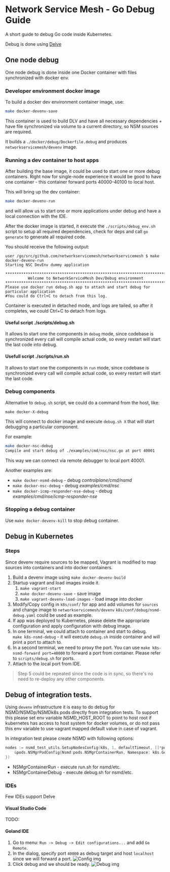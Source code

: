 # Network Service Mesh - Go Debug Guide

A short guide to debug Go code inside Kubernetes.

Debug is done using [Delve](http://github.com/derekparker/delve)

## One node debug

One node debug is done inside one Docker container with files synchronized with docker env.

### Developer environment docker image

To build a docker dev environment container image, use:

```bash
make docker-devenv-save
```

This container is used to build DLV and have all necessary dependencies + have file synchronized via volume to a
current directory, so NSM sources are required.

It builds a `./docker/debug/Dockerfile.debug` and produces `networkservicemesh/devenv` image.

### Running a dev container to host apps

After building the base image, it could be used to start one or more debug containers.
Right now for single-node experience it would be good to have one container - this container forward ports 40000-40100
to local host.

This will bring up the dev container: 

```bash
make docker-devenv-run
```

and will allow us to start one or more applications under debug and have a local connection with the IDE.

After the docker image is started, it execute the `./scripts/debug_env.sh` script to setup all required dependencies,
check for deps and call `go generate` to generate all required code.

You should receive the following output:

```
user /go/src/github.com/networkservicemesh/networkservicemesh $ make docker-devenv-run
Starting NSC DevEnv dummy application

********************************************************************************
          Welcome to NetworkServiceMesh Dev/Debug environment
********************************************************************************
Please use docker run debug.sh app to attach and start debug for particular application
#You could do Ctrl+C to detach from this log.
```

Container is executed in detached mode, and logs are tailed, so after it completes, we could Ctrl+C to detach from logs.

#### Useful script ./scripts/debug.sh

It allows to start one the components in `debug` mode, since codebase is synchronized every call will compile
actual code, so every restart will start the last code into debug.

#### Usefull script ./scripts/run.sh 

It allows to start one the components in `run` mode, since codebase is synchronized every call will compile
actual code, so every restart will start the last code.

### Debug components

Alternative to `debug.sh` script, we could do a command from the host, like:

`make docker-X-debug`

This will connect to docker image and execute `debug.sh X` that will start debugging a particular component.

For example:

```bash
make docker-nsc-debug
Compile and start debug of ./examples/cmd/nsc/nsc.go at port 40001
```

This way we can connect via remote debugger to local port 40001.

Another examples are:

* `make docker-nsmd-debug` - debug *controlplane/cmd/nsmd*
* `make docker-nsc-debug` - debug *examples/cmd/nsc*
* `make docker-icmp-responder-nse-debug` - debug *examples/cmd/nse/icmp-responder-nse*

### Stopping a debug container

Use `make docker-devenv-kill` to stop debug container.

## Debug in Kubernetes

### Steps

Since devenv require sources to be mapped, Vagrant is modified to map sources into containers and into docker containers.

1. Build a devenv image using `make docker-devenv-build`
2. Startup vagrant and load images inside it.
    1. `make vagrant-start`
    2. `make docker-devenv-save` - save image
    3. `make vagrant-devenv-load-images` - load image into docker
3. Modify/Copy config in `k8s/conf/` for app and add volumes for `sources` and change image to `networkservicemesh/devenv`
    `k8s/conf/debug/nsmd-debug.yaml` could be used as example.
4. If app was deployed to Kubernetes, please delete the appropriate configuration and apply configuration with debug image.
5. In one terminal, we could attach to container and start to debug.  
    `make k8s-nsmd-debug`  - it will execute `debug.sh` inside container and will print a port to attach to.
6. In a second terminal, we need to proxy the port. You can use `make k8s-nsmd-forward port=40000` to forward a port from container. Please refer to `scripts/debug.sh` for ports.
7. Attach to the local port from IDE.

> Step 5 could be repeated since the code is in sync, so there's no need to re-deploy any other components.

## Debug of integration tests.

Using `devenv` infrastructure it is easy to do debug for NSMD/NSMDp/NSMDk8s pods directly from integration tests.
To support this please set env variable NSMD_HOST_ROOT to point to host root if kubernetes has access to host system for docker volumes,
or do not pass this env variable to use vagrant mapped default value in case of vagrant.

In integration test please create NSMD with following options:

```go
nodes := nsmd_test_utils.SetupNodesConfig(k8s, 1, defaultTimeout, []*pods.NSMgrPodConfig{
    &pods.NSMgrPodConfig{Nsmd:pods.NSMgrContainerRun, Namespace: k8s.GetK8sNamespace()},
})
```

* NSMgrContainerRun - execute run.sh for nsmd/etc.
* NSMgrContainerDebug - execute debug.sh for nsmd/etc.

### IDEs

Few IDEs support Delve

#### Visual Studio Code

TODO:

#### Goland IDE

1. Go to menu: `Run -> Debug -> Edit configurations...` and add `Go Remote`.
2. In the dialog, specify port `40000` as debug target and host `localhost` since we will forward a port.
    ![Config img](./images/nsmesh_debug_config.png)
3. Click debug and we should be ready.
![Debug img](./images/nsmesh_under_debug.png)
